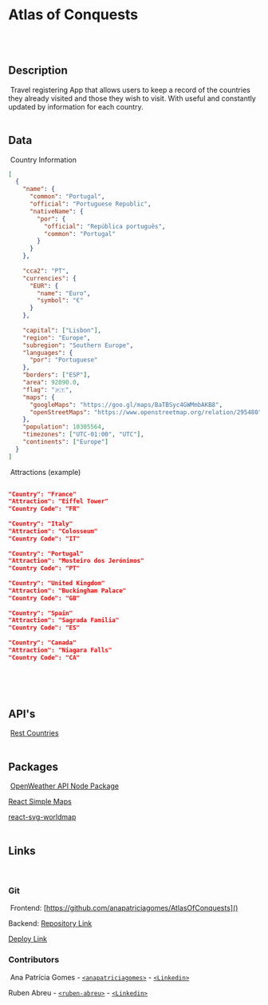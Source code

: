 # Atlas of Conquests

​
<br>
​

## Description

​
Travel registering App that allows users to keep a record of the countries they already visited and those they wish to visit. With useful and constantly updated by information for each country.
​
<br>
​

## Data

​
Country Information
​

```json
[
  {
    "name": {
      "common": "Portugal",
      "official": "Portuguese Republic",
      "nativeName": {
        "por": {
          "official": "República português",
          "common": "Portugal"
        }
      }
    },
​
    "cca2": "PT",
    "currencies": {
      "EUR": {
        "name": "Euro",
        "symbol": "€"
      }
    },
​
    "capital": ["Lisbon"],
    "region": "Europe",
    "subregion": "Southern Europe",
    "languages": {
      "por": "Portuguese"
    },
    "borders": ["ESP"],
    "area": 92090.0,
    "flag": "🇵🇹",
    "maps": {
      "googleMaps": "https://goo.gl/maps/BaTBSyc4GWMmbAKB8",
      "openStreetMaps": "https://www.openstreetmap.org/relation/295480"
    },
    "population": 10305564,
    "timezones": ["UTC-01:00", "UTC"],
    "continents": ["Europe"]
  }
]
```

​
Attractions (example)
​

```json
​
"Country": "France"
"Attraction": "Eiffel Tower"
"Country Code": "FR"
​
"Country": "Italy"
"Attraction": "Colosseum"
"Country Code": "IT"
​
"Country": "Portugal"
"Attraction": "Mosteiro dos Jerónimos"
"Country Code": "PT"
​
"Country": "United Kingdom"
"Attraction": "Buckingham Palace"
"Country Code": "GB"
​
"Country": "Spain"
"Attraction": "Sagrada Familia"
"Country Code": "ES"
​
"Country": "Canada"
"Attraction": "Niagara Falls"
"Country Code": "CA"
​
```

​
<br>
​

## API's

​
[Rest Countries](https://restcountries.com/)
​
<br>
​

## Packages

​
[OpenWeather API Node Package](https://www.npmjs.com/package/openweather-api-node)
​

[React Simple Maps](https://www.react-simple-maps.io/)
​

[react-svg-worldmap](https://www.npmjs.com/package/react-svg-worldmap)
​
<br>
​

## Links

​

### Git

​
Frontend: [https://github.com/anapatriciagomes/AtlasOfConquests]()

Backend: [Repository Link]()
​

[Deploy Link]()
​

### Contributors

​
Ana Patrícia Gomes - [`<anapatriciagomes>`](https://github.com/anapatriciagomes) - [`<Linkedin>`](https://www.linkedin.com/in/anapatriciagomes/)
​

Ruben Abreu - [`<ruben-abreu>`](https://github.com/ruben-abreu) - [`<Linkedin>`](https://www.linkedin.com/in/ruben-abreu1/)
